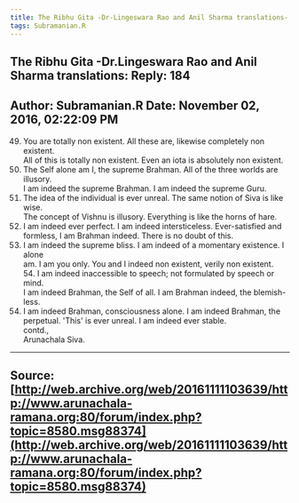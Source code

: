 ```yaml
--- 
title: The Ribhu Gita -Dr-Lingeswara Rao and Anil Sharma translations- Reply- 184   
tags: Subramanian.R  
---  
```

##  The Ribhu Gita -Dr.Lingeswara Rao and Anil Sharma translations: Reply: 184  
Author: Subramanian.R       Date: November 02, 2016, 02:22:09 PM  
---  
49. You are totally non existent. All these are, likewise completely non existent.   
All of this is totally non existent. Even an iota is absolutely non existent.   
50. The Self alone am I, the supreme Brahman. All of the three worlds are illusory.   
I am indeed the supreme Brahman. I am indeed the supreme Guru.   
51. The idea of the individual is ever unreal. The same notion of Siva is like wise.   
The concept of Vishnu is illusory. Everything is like the horns of hare.   
52. I am indeed ever perfect. I am indeed intersticeless. Ever-satisfied and formless, I am Brahman indeed. There is no doubt of this.   
53. I am indeed the supreme bliss. I am indeed of a momentary existence. I alone   
am. I am you only. You and I indeed non existent, verily non existent.   
54\. I am indeed inaccessible to speech; not formulated by speech or mind.   
I am indeed Brahman, the Self of all. I am Brahman indeed, the blemish-less.   
55. I am indeed Brahman, consciousness alone. I am indeed Brahman, the perpetual. 'This' is ever unreal. I am indeed ever stable.   
contd.,   
Arunachala Siva.
 ---  
Source:[http://web.archive.org/web/20161111103639/http://www.arunachala-ramana.org:80/forum/index.php?topic=8580.msg88374](http://web.archive.org/web/20161111103639/http://www.arunachala-ramana.org:80/forum/index.php?topic=8580.msg88374)   
---  

